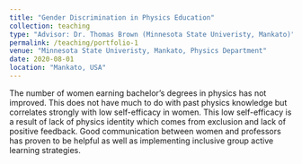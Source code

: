 ```yaml
---
title: "Gender Discrimination in Physics Education"
collection: teaching
type: "Advisor: Dr. Thomas Brown (Minnesota State Univeristy, Mankato)" 
permalink: /teaching/portfolio-1
venue: "Minnesota State Univeristy, Mankato, Physics Department"
date: 2020-08-01
location: "Mankato, USA"
---
```


The number of women earning bachelor’s degrees in physics has not improved. This does not have much to do with past physics knowledge but correlates strongly with low self-efficacy in women. This low self-efficacy is a result of lack of physics identity which comes from exclusion and lack of positive feedback. Good communication between women and professors has proven to be helpful as well as implementing inclusive group active learning strategies. 
